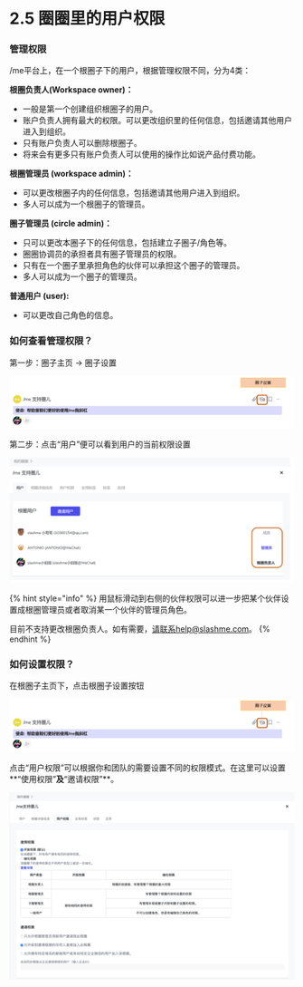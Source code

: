 # 2.5 圈圈里的用户权限

### 管理权限

/me平台上，在一个根圈子下的用户，根据管理权限不同，分为4类：

**根圈负责人\(Workspace owner\)：**

* 一般是第一个创建组织根圈子的用户。
* 账户负责人拥有最大的权限。可以更改组织里的任何信息，包括邀请其他用户进入到组织。
* 只有账户负责人可以删除根圈子。
* 将来会有更多只有账户负责人可以使用的操作比如说产品付费功能。

**根圈管理员 \(workspace admin\)：**

* 可以更改根圈子内的任何信息，包括邀请其他用户进入到组织。
* 多人可以成为一个根圈子的管理员。

**圈子管理员 \(circle admin\)：**

* 只可以更改本圈子下的任何信息，包括建立子圈子/角色等。
* 圈圈协调员的承担者具有圈子管理员的权限。
* 只有在一个圈子里承担角色的伙伴可以承担这个圈子的管理员。
* 多人可以成为一个圈子的管理员。

**普通用户 \(user\):**

* 可以更改自己角色的信息。

### 如何查看管理权限？

第一步：圈子主页 -&gt; 圈子设置

![](../.gitbook/assets/genquan5-1.png)

第二步：点击“用户”便可以看到用户的当前权限设置

![&#x7528;&#x6237;&#x7BA1;&#x7406;&#x6743;&#x9650;](../.gitbook/assets/genquan5-2.png)

{% hint style="info" %}
用鼠标滑动到右侧的伙伴权限可以进一步把某个伙伴设置成根圈管理员或者取消某一个伙伴的管理员角色。

目前不支持更改根圈负责人。如有需要，请联系help@slashme.com。
{% endhint %}

### 如何设置权限？

在根圈子主页下，点击根圈子设置按钮

![&#x6839;&#x5708;&#x5B50;&#x8BBE;&#x7F6E;&#x6309;&#x94AE;](../.gitbook/assets/genquan5-3.png)

点击“用户权限”可以根据你和团队的需要设置不同的权限模式。在这里可以设置**“使用权限”**及**“邀请权限”**。

![&#x7528;&#x6237;&#x6743;&#x9650;&#x9875;](../.gitbook/assets/screenshot-2019-10-25-at-10.54.44.png)

